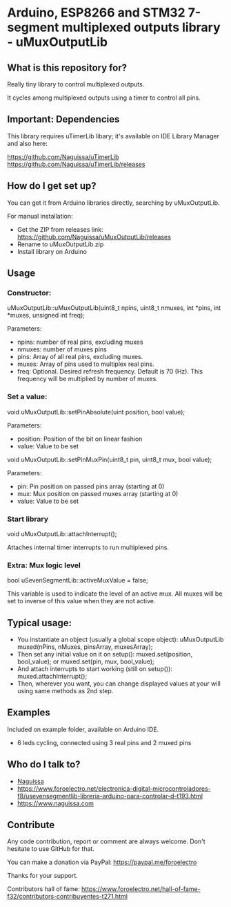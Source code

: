 # Arduino, ESP8266 and STM32 7-segment multiplexed outputs library - uMuxOutputLib #

## What is this repository for? ##

Really tiny library to control multiplexed outputs.

It cycles among multiplexed outputs using a timer to control all pins.

## Important: Dependencies ##

This library requires uTimerLib libary; it's available on IDE Library Manager and also here:

https://github.com/Naguissa/uTimerLib
https://github.com/Naguissa/uTimerLib/releases



## How do I get set up? ##

You can get it from Arduino libraries directly, searching by uMuxOutputLib.

For manual installation:

 * Get the ZIP from releases link: https://github.com/Naguissa/uMuxOutputLib/releases
 * Rename to uMuxOutputLib.zip
 * Install library on Arduino

## Usage ##

### Constructor: ###

uMuxOutputLib::uMuxOutputLib(uint8_t npins, uint8_t nmuxes, int *pins, int *muxes, unsigned int freq);

Parameters:
 - npins: number of real pins, excluding muxes
 - nmuxes: number of muxes pins
 - pins: Array of all real pins, excluding muxes.
 - muxes: Array of pins used to multiplex real pins.
 - freq: Optional. Desired refresh frequency. Default is 70 (Hz). This frequency will be multiplied by number of muxes.

### Set a value: ###


void uMuxOutputLib::setPinAbsolute(uint position, bool value);

Parameters:
  - position: Position of the bit on linear fashion
  - value: Value to be set


void uMuxOutputLib::setPinMuxPin(uint8_t pin, uint8_t mux, bool value);

Parameters:
  - pin: Pin position on passed pins array (starting at 0)
  - mux: Mux position on passed muxes array (starting at 0)
  - value: Value to be set


### Start library ###

void uMuxOutputLib::attachInterrupt();

Attaches internal timer interrupts to run multiplexed pins.


### Extra: Mux logic level ###

bool uSevenSegmentLib::activeMuxValue = false;

This variable is used to indicate the level of an active mux. All muxes will be set to inverse of this value when they are not active.


## Typical usage: ##

 - You instantiate an object (usually a global scope object): uMuxOutputLib muxed(nPins, nMuxes, pinsArray, muxesArray);
 - Then set any initial value on it on setup(): muxed.set(position, bool_value); or muxed.set(pin, mux, bool_value);
 - And attach interrupts to start working (still on setup()): muxed.attachInterrupt();
 - Then, wherever you want, you can change displayed values at your will using same methods as 2nd step.



## Examples ##

Included on example folder, available on Arduino IDE.

 - 6 leds cycling, connected using 3 real pins and 2 muxed pins

## Who do I talk to? ##

 * [Naguissa](https://github.com/Naguissa)
 * https://www.foroelectro.net/electronica-digital-microcontroladores-f8/usevensegmentlib-libreria-arduino-para-controlar-d-t193.html
 * https://www.naguissa.com


## Contribute ##

Any code contribution, report or comment are always welcome. Don't hesitate to use GitHub for that.


You can make a donation via PayPal: https://paypal.me/foroelectro


Thanks for your support.


Contributors hall of fame: https://www.foroelectro.net/hall-of-fame-f32/contributors-contribuyentes-t271.html